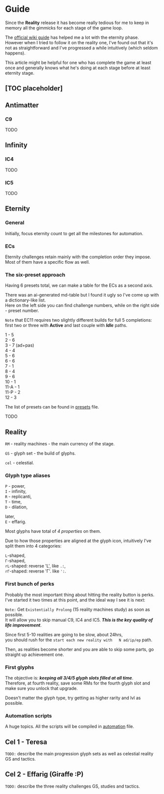# Guide

Since the __Reality__ release it has become really tedious for me to keep
in memory all the gimmicks for each stage of the game loop.

The [official wiki guide](https://antimatter-dimensions.fandom.com/wiki/Guide)
has helped me a lot with the eternity phase.  
However when I tried to follow it on the reality one,
I've found out that it's not as straightforward and I've progressed
a while intuitively (which seldom happens).  

This article might be helpful for one who has complete the game at least
once and generally knows what he's doing at each stage before at least
eternity stage.

## [TOC placeholder]

## Antimatter

### C9

TODO

## Infinity

### IC4

TODO

### IC5

TODO

## Eternity

### General

Initially, focus eternity count to get all the milestones for automation.

### ECs

Eternity challenges retain mainly with the completion order they impose.  
Most of them have a specific flow as well.

### The six-preset approach

Having 6 presets total, we can make a table for the ECs as a second axis.

There was an ai-generated md-table but I found it ugly so I've come up with
a dictionary-like list.  
Here on the left side you can find challenge numbers,
while on the right side - preset number.

`Note` that EC11 requires two slightly different builds for full 5
completions:  
first two or three with __Active__ and last couple with
__*Idle*__ paths.

1     -  5  
2     -  6  
3     -  7 (ad+pas)  
4     -  4  
5     -  6  
6     -  6  
7     -  1  
8     -  4  
9     -  6  
10    -  1  
11-A  -  1  
11-P  -  2  
12    -  3  

The list of presets can be found in [presets](presets.md) file.

TODO

## Reality

`RM` - reality machines - the main currency of the stage.

`GS` - glyph set - the build of glyphs.

`cel` - celestial.

### Glyph type aliases

`P` - power,  
`I` - infinity,  
`R` - replicanti,  
`T` - time,  
`D` - dilation,  

later,  
`E` - effarig.

Most glyphs have total of *4 properties* on them.

Due to how those properties are aligned at the glyph icon,
intuitively I've split them into 4 categories:

`L`-shaped,  
`Г`-shaped,  
`rL`-shaped: reverse 'L', like `.:`,  
`rГ`-shaped: reverse 'Г'. like `':`.

### First bunch of perks

Probably the most important thing about hitting the reality button
is perks.  
I've started it two times at this point, and the ideal way
I see it is next:

`Note:` Get `Existentially Prolong` (15 reality machines study)
as soon as possible.  
It will allow you to skip manual C9, IC4 and IC5.
__*This is the key quality of life improvement*__.

Since first 5-10 realities are going to be slow, about 24hrs,  
you should rush for the `start each new reality with  
N ad/ip/ep` path.

Then, as realities become shorter and you are able to skip some parts,
go straight up achievement one.

### First glyphs

The objective is: __*keeping all 3/4/5 glyph slots filled at all time*__.  
Therefore, at fourth reality, save some RMs for the fourth glyph slot
and make sure you unlock that upgrade.

Doesn't matter the glyph type, try getting as higher rarity and lvl
as possible.

### Automation scripts

A huge topics. All the scripts will be compiled in
[automation](.automation) file.

## Cel 1 - Teresa

`TODO:` describe the main progression glyph sets as well as celestial
reality GS and tactics.

## Cel 2 - Effarig (Giraffe :P)

`TODO:` describe the three reality challenges GS, studies and
tactics.
